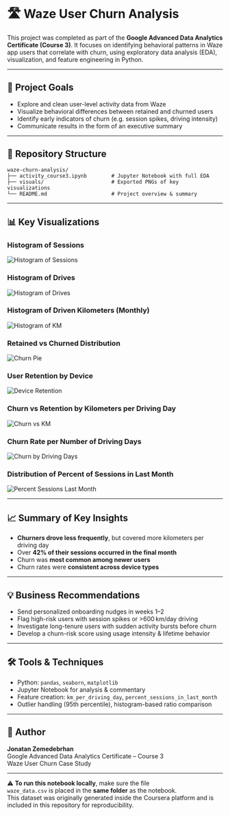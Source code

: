 # 🛣️ Waze User Churn Analysis

This project was completed as part of the **Google Advanced Data Analytics Certificate (Course 3)**. It focuses on identifying behavioral patterns in Waze app users that correlate with churn, using exploratory data analysis (EDA), visualization, and feature engineering in Python.

---

## 📌 Project Goals

- Explore and clean user-level activity data from Waze
- Visualize behavioral differences between retained and churned users
- Identify early indicators of churn (e.g. session spikes, driving intensity)
- Communicate results in the form of an executive summary

---

## 📁 Repository Structure

```
waze-churn-analysis/
├── activity_course3.ipynb        # Jupyter Notebook with full EDA
├── visuals/                      # Exported PNGs of key visualizations
└── README.md                     # Project overview & summary
```

---

## 📊 Key Visualizations

### Histogram of Sessions  
![Histogram of Sessions](visuals/hist_sessions.png)

### Histogram of Drives  
![Histogram of Drives](visuals/hist_drives.png)

### Histogram of Driven Kilometers (Monthly)  
![Histogram of KM](visuals/hist_km_monthly.png)

### Retained vs Churned Distribution  
![Churn Pie](visuals/pie_churn_status.png)

### User Retention by Device  
![Device Retention](visuals/bar_retention_device.png)

### Churn vs Retention by Kilometers per Driving Day  
![Churn vs KM](visuals/hist_km_per_day_churn.png)

### Churn Rate per Number of Driving Days  
![Churn by Driving Days](visuals/hist_driving_days_churn.png)

### Distribution of Percent of Sessions in Last Month  
![Percent Sessions Last Month](visuals/hist_percent_sessions_last_month.png)

---

## 📈 Summary of Key Insights

- **Churners drove less frequently**, but covered more kilometers per driving day
- Over **42% of their sessions occurred in the final month**
- Churn was **most common among newer users**
- Churn rates were **consistent across device types**

---

## 💡 Business Recommendations

- Send personalized onboarding nudges in weeks 1–2
- Flag high-risk users with session spikes or >600 km/day driving
- Investigate long-tenure users with sudden activity bursts before churn
- Develop a churn-risk score using usage intensity & lifetime behavior

---

## 🛠️ Tools & Techniques

- Python: `pandas`, `seaborn`, `matplotlib`
- Jupyter Notebook for analysis & commentary
- Feature creation: `km_per_driving_day`, `percent_sessions_in_last_month`
- Outlier handling (95th percentile), histogram-based ratio comparison

---

## 👤 Author

**Jonatan Zemedebrhan**  
Google Advanced Data Analytics Certificate – Course 3  
Waze User Churn Case Study

---

⚠️ **To run this notebook locally**, make sure the file  
`waze_data.csv` is placed in the **same folder** as the notebook.  
This dataset was originally generated inside the Coursera platform and is included in this repository for reproducibility.

